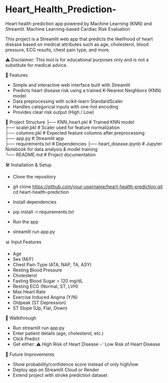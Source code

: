 # Heart_Health_Prediction-
Heart health prediction app powered by Machine Learning (KNN) and Streamlit.
Machine Learning-based Cardiac Risk Evaluation

This project is a Streamlit web app that predicts the likelihood of heart disease based on medical attributes such as age, cholesterol, blood pressure, ECG results, chest pain type, and more.

⚠️ Disclaimer: This tool is for educational purposes only and is not a substitute for medical advice.

🚀 Features

- Simple and interactive web interface built with Streamlit
- Predicts heart disease risk using a trained K-Nearest Neighbors (KNN) model
- Data preprocessing with scikit-learn StandardScaler
- Handles categorical inputs with one-hot encoding
- Provides clear risk output (High / Low)

📂 Project Structure
├── KNN_heart.pkl       # Trained KNN model  
├── scaler.pkl          # Scaler used for feature normalization  
├── columns.pkl         # Expected feature columns after preprocessing  
├── app.py              # Streamlit app  
├── requirements.txt    # Dependencies
├── heart_disease.ipynb # Jupyter Notebook for data analysis & model training   
└── README.md           # Project documentation  


🛠️ Installation & Setup

* Clone the repository
- git clone https://github.com/your-username/heart-health-prediction.git
cd heart-health-prediction

* Install dependencies
- pip install -r requirements.txt

* Run the app
- streamlit run app.py


📊 Input Features
- Age
- Sex (M/F)
- Chest Pain Type (ATA, NAP, TA, ASY)
- Resting Blood Pressure
- Cholesterol
- Fasting Blood Sugar > 120 mg/dL
- Resting ECG (Normal, ST, LVH)
- Max Heart Rate
- Exercise Induced Angina (Y/N)
- Oldpeak (ST Depression)
- ST Slope (Up, Flat, Down)


📖 Walkthrough
- Run streamlit run app.py
- Enter patient details (age, cholesterol, etc.)
- Click Predict
- Get either:
⚠️ High Risk of Heart Disease
✅ Low Risk of Heart Disease


🔮 Future Improvements
- Show probability/confidence score instead of only high/low
- Deploy app on Streamlit Cloud or Render
- Extend project with stroke prediction dataset

